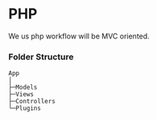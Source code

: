 # PHP

We us  php workflow will be MVC oriented.

### Folder Structure
```
App
│
├─Models
├─Views
├─Controllers
└─Plugins
```
